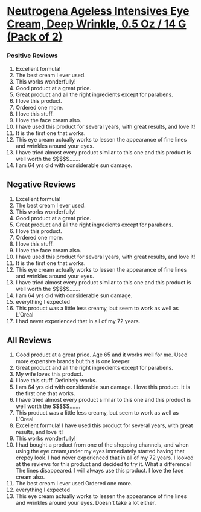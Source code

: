 # [Neutrogena Ageless Intensives Eye Cream, Deep Wrinkle, 0.5 Oz / 14 G (Pack of 2)](https://products.checkmycream.com/products/Neutrogena-Ageless-Intensives-Eye-Cream-Deep-Wrinkle-0.5-Oz-14-G-(Pack-of-2).html)

### Positive Reviews

<ol>
      <li>Excellent formula!</li>
      <li>The best cream I ever used.</li>
      <li>This works wonderfully!</li>
      <li>Good product at a great price.  </li>
      <li>Great product and all the right ingredients except for parabens.</li>
      <li>I love this product.</li>
      <li>Ordered one more.</li>
      <li>I love this stuff.  </li>
      <li>I love the face cream also.</li>
      <li>I have used this product for several years, with great results, and love it!</li>
      <li>It is the first one that works.</li>
      <li>This eye cream actually works to lessen the appearance of fine lines and wrinkles around your eyes.</li>
      <li>I have tried almost every product similar to this one and this product is well worth the $$$$$.......</li>
      <li>I am 64 yrs old with considerable sun damage.</li>
</ol>


<h2>Negative Reviews</h2>
<ol>
<li> Excellent formula!</li>
<li> The best cream I ever used.</li>
<li> This works wonderfully!</li>
<li> Good product at a great price.  </li>
<li> Great product and all the right ingredients except for parabens.</li>
<li> I love this product.</li>
<li> Ordered one more.</li>
<li> I love this stuff.  </li>
<li> I love the face cream also.</li>
<li> I have used this product for several years, with great results, and love it!</li>
<li> It is the first one that works.</li>
<li> This eye cream actually works to lessen the appearance of fine lines and wrinkles around your eyes.</li>
<li> I have tried almost every product similar to this one and this product is well worth the $$$$$.......</li>
<li> I am 64 yrs old with considerable sun damage.</li>
<li> everything I expected</li>
<li> This product was a little less creamy, but seem to work as well as L&#x27;Oreal</li>
<li> I had never experienced that in all of my 72 years.</li>
</ol>

<h2>All Reviews</h2>

<ol>
    <li> Good product at a great price.  Age 65 and it works well for me. Used more expensive brands but this is one keeper</li>
    <li> Great product and all the right ingredients except for parabens.</li>
    <li> My wife loves this product.</li>
    <li> I love this stuff.  Definitely works.</li>
    <li> I am 64 yrs old with considerable sun damage. I love this product. It is the first one that works.</li>
    <li> I have tried almost every product similar to this one and this product is well worth the $$$$$.......</li>
    <li> This product was a little less creamy, but seem to work as well as L&#x27;Oreal</li>
    <li> Excellent formula! I have used this product for several years, with great results, and love it!</li>
    <li> This works wonderfully!</li>
    <li> I had bought a product from one of the shopping channels, and when using the eye cream,under my eyes immediately started having that crepey look. I had never experienced that in all of my 72 years. I looked at the reviews for this product and decided to try it. What a difference! The lines disappeared. I will always use this product. I love the face cream also.</li>
    <li> The best cream I ever used.Ordered one more.</li>
    <li> everything I expected</li>
    <li> This eye cream actually works to lessen the appearance of fine lines and wrinkles around your eyes. Doesn&#x27;t take a lot either.</li>
</ol>




